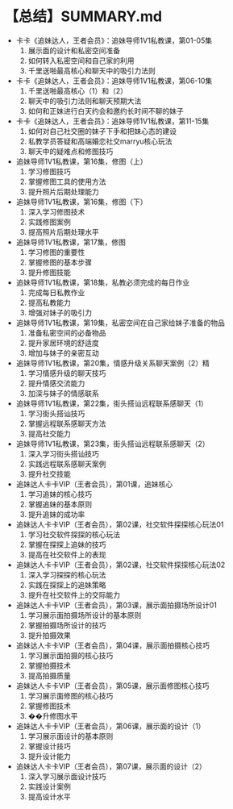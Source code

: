 # 【总结】SUMMARY.md

-   卡卡《追妹达人，王者会员》：追妹导师1V1私教课，第01-05集
    1.  展示面的设计和私密空间准备
    2.  如何转入私密空间和自己家的利用
    3.  千里送啪最高核心和聊天中的吸引力法则
-   卡卡《追妹达人，王者会员》：追妹导师1V1私教课，第06-10集
    1.  千里送啪最高核心（1）和（2）
    2.  聊天中的吸引力法则和聊天预期大法
    3.  如何和正妹进行白天约会和邀约长时间不聊的妹子
-   卡卡《追妹达人，王者会员》：追妹导师1V1私教课，第11-15集
    1.  如何对自己社交圈的妹子下手和把妹心态的建设
    2.  私教学员答疑和高端婚恋社交marryu核心玩法
    3.  聊天中的疑难点和修图技巧
-   追妹导师1V1私教课，第16集，修图（上）
    1.  学习修图技巧
    2.  掌握修图工具的使用方法
    3.  提升照片后期处理能力
-   追妹导师1V1私教课，第16集，修图（下）
    1.  深入学习修图技术
    2.  实践修图案例
    3.  提高照片后期处理水平
-   追妹导师1V1私教课，第17集，修图
    1.  学习修图的重要性
    2.  掌握修图的基本步骤
    3.  提升修图技能
-   追妹导师1V1私教课，第18集，私教必须完成的每日作业
    1.  完成每日私教作业
    2.  提高私教能力
    3.  增强对妹子的吸引力
-   追妹导师1V1私教课，第19集，私密空间在自己家给妹子准备的物品
    1.  准备私密空间的必备物品
    2.  提升家居环境的舒适度
    3.  增加与妹子的亲密互动
-   追妹导师1V1私教课，第20集，情感升级关系聊天案例（2）精
    1.  学习情感升级的聊天技巧
    2.  提升情感交流能力
    3.  加深与妹子的情感联系
-   追妹导师1V1私教课，第22集，街头搭讪远程联系感聊天（1）
    1.  学习街头搭讪技巧
    2.  掌握远程联系感聊天方法
    3.  提高社交能力
-   追妹导师1V1私教课，第23集，街头搭讪远程联系感聊天（2）
    1.  深入学习街头搭讪技巧
    2.  实践远程联系感聊天案例
    3.  提升社交技能
-   追妹达人卡卡VIP（王者会员），第01课，追妹核心
    1.  学习追妹的核心技巧
    2.  掌握追妹的基本原则
    3.  提升追妹的成功率
-   追妹达人卡卡VIP（王者会员），第02课，社交软件探探核心玩法01
    1.  学习社交软件探探的核心玩法
    2.  掌握在探探上追妹的技巧
    3.  提高在社交软件上的表现
-   追妹达人卡卡VIP（王者会员），第02课，社交软件探探核心玩法02
    1.  深入学习探探的核心玩法
    2.  实践在探探上的追妹策略
    3.  提升在社交软件上的交际能力
-   追妹达人卡卡VIP（王者会员），第03课，展示面拍摄场所设计01
    1.  学习展示面拍摄场所设计的基本原则
    2.  掌握拍摄场所设计的技巧
    3.  提升拍摄效果
-   追妹达人卡卡VIP（王者会员），第04课，展示面拍摄核心技巧
    1.  学习展示面拍摄的核心技巧
    2.  掌握拍摄技术
    3.  提高拍摄质量
-   追妹达人卡卡VIP（王者会员），第05课，展示面修图核心技巧
    1.  学习展示面修图的核心技巧
    2.  掌握修图技术
    3.  ��升修图水平
-   追妹达人卡卡VIP（王者会员），第06课，展示面的设计（1）
    1.  学习展示面设计的基本原则
    2.  掌握设计技巧
    3.  提升设计能力
-   追妹达人卡卡VIP（王者会员），第07课，展示面的设计（2）
    1.  深入学习展示面设计技巧
    2.  实践设计案例
    3.  提高设计水平